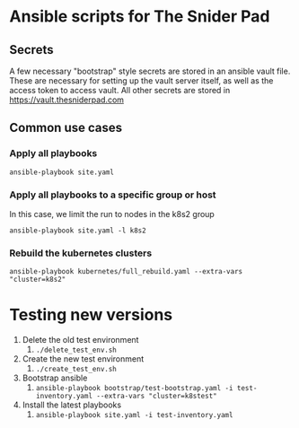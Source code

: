 # Ansible scripts for The Snider Pad

## Secrets

A few necessary "bootstrap" style secrets are stored in an ansible vault file. These are necessary
for setting up the vault server itself, as well as the access token to access vault. All other
secrets are stored in https://vault.thesniderpad.com

## Common use cases

### Apply all playbooks

```
ansible-playbook site.yaml
```

### Apply all playbooks to a specific group or host

In this case, we limit the run to nodes in the k8s2 group

```
ansible-playbook site.yaml -l k8s2
```

### Rebuild the kubernetes clusters

```
ansible-playbook kubernetes/full_rebuild.yaml --extra-vars "cluster=k8s2"
```


# Testing new versions

1. Delete the old test environment
   1. `./delete_test_env.sh`
2. Create the new test environment
   1. `./create_test_env.sh`
3. Bootstrap ansible
   1. `ansible-playbook bootstrap/test-bootstrap.yaml -i test-inventory.yaml --extra-vars "cluster=k8stest"`
4. Install the latest playbooks
   1. `ansible-playbook site.yaml -i test-inventory.yaml`